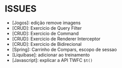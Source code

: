 # ISSUES

- [Jogos]: edição remove imagens
- [CRUD]: Exercicio de Query Filter
- [CRUD]: Exercicio de Command
- [CRUD]: Exercicio de Renderer Interceptor
- [CRUD]: Exercicio de Bidirecional
- [Spring]: Carrinho de Compars, escopo de sessao
- [Liquibase]: adicionar ao treinamento
- [Javascript]: explicar a API TWFC `$t()`